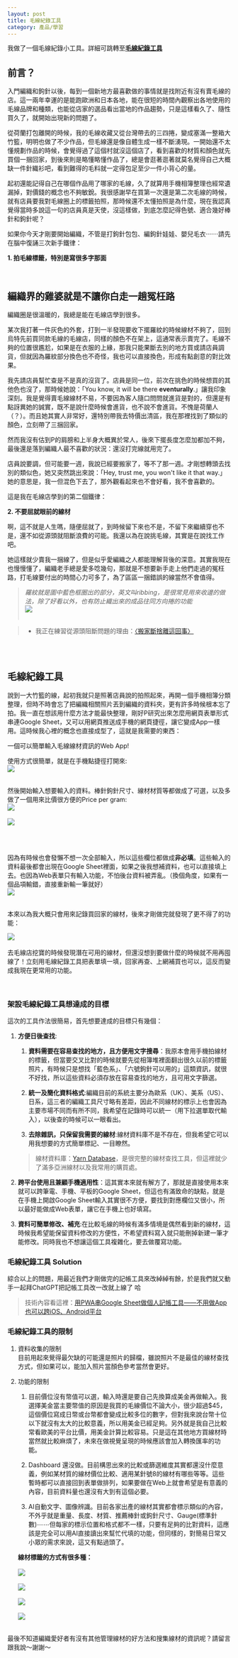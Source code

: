 ```yaml
---
layout: post
title: 毛線紀錄工具
category: 產品/學習
---
```


我做了一個毛線紀錄小工具。詳細可跳轉至[**毛線紀錄工具**](#毛線紀錄工具)

## 前言？

入門編織和鉤針以後，每到一個新地方最喜歡做的事情就是找附近有沒有賣毛線的店。這一兩年幸運的是能跑歐洲和日本各地，能在很短的時間內觀察出各地使用的毛線品牌和種類，也能從店家的選品看出當地的作品趨勢，只是這樣看久了、隨性買久了，就開始出現新的問題了。

從荷蘭打包離開的時候，我的毛線收藏又從台灣帶去的三四捲，變成塞滿一整箱大竹籃，明明也做了不少作品，但毛線還是像自體生成一樣不斷湧現。一開始還不太懂規劃作品的時候，會覺得過了這個村就沒這個店了，看到喜歡的材質和顏色就先買個一捆回家，到後來則是略懂略懂作品了，總是會逛著逛著就莫名覺得自己大概缺一件針織衫吧，看到難得的毛料就一定得包足至少一件小背心的量。

起初還能記得自己在哪個作品用了哪家的毛線，久了就算用手機相簿整理也經常遺漏掉，對價錢的概念也不夠敏銳。我很感謝早在買第一次還是第二次毛線的時候，就有店員要我對毛線圈上的標籤拍照，那時候還不太懂拍照是為什麼，現在我認真覺得當時多說這一句的店員真是天使，沒這樣做，到底怎麼記得色號、適合幾好棒針和鉤針呢？

如果你今天才剛要開始編織，不管是打鉤針包包、編鉤針娃娃、嬰兒毛衣⋯⋯請先在腦中復誦三次新手鐵律：

**1.  拍毛線標籤，特別是寫很多字那面**

<br/>

## 編織界的雞婆就是不讓你白走一趟冤枉路

編織圈是很溫暖的，我總是能在毛線店學到很多。

某次我打著一件灰色的外套，打到一半發現要收下擺羅紋的時候線材不夠了，回到烏特先前買同款毛線的毛線店，同樣的顏色不在架上，這通常表示賣完了。毛線不夠的位置很尷尬，如果是在衣服的上緣，那我只能果斷去別的地方買或請店員調貨，但就因為羅紋部分換色也不奇怪，我也可以直接換色，形成有點創意的對比效果。

我先請店員幫忙查是不是真的沒貨了。店員是同一位，前次在挑色的時候想買的其他色也沒了，那時候她說：「You know, it will be there **eventurally**.」讓我印象深刻。我是覺得賣毛線線材不易，不要因為客人隨口問問就進貨是對的，但還是有點訝異她的誠實，既不是說什麼時候會進貨，也不說不會進貨。不愧是荷蘭人（？）。而且她其實人非常好，還特別帶我去特價出清區，我在那裡找到了類似的顏色，立刻帶了三捆回家。

然而我沒有估到P的肩膀和上半身大概異於常人，後來下擺長度怎麼加都加不夠，最後還是落到編織人最不喜歡的狀況：還沒打完線就用完了。

店員說要調，但可能要一週，我說已經要搬家了，等不了那一週。才剛想轉頭去找別的類似色，她又突然跳出來說：「Hey, trust me, you won't like it that way.」她的意思是，我一但混色下去了，那外觀看起來也不會好看，我不會喜歡的。

這是我在毛線店學到的第二個鐵律：

**2. 不要屈就眼前的線材**

啊，這不就是人生嗎，隨便屈就了，到時候留下來也不是，不留下來繼續穿也不是，還不如從源頭就阻斷浪費的可能。我還以為在說挑毛線，其實是在說找工作吧。

她這樣就少賣我一捆線了，但是似乎愛編織之人都能理解背後的深意。其實我現在也慢慢懂了，編織老手總是愛多唸幾句，那就是不想要新手走上他們走過的冤枉路，打毛線要付出的時間心力可多了，為了區區一捆錯誤的線當然不會值得。


>*羅紋就是圖中藍色框圈出的部分，英文叫ribbing，是很常見用來收邊的做法，除了好看以外，也有防止織出來的成品往同方向捲的功能*<br/>
![](/assets/img/Crochet/ribbing.png)<br/> <br/>


> * 我正在練習從源頭阻斷問題的理由：[〈搬家斷捨離這回事〉](https://tzling.com/2022/07/04/The_way_I_declutter_around_my_apt/)

<br/>
<br/>

## 毛線紀錄工具

說到一大竹籃的線，起初我就只是照著店員說的拍照起來，再開一個手機相簿分類整理，但時不時會忘了把編織相關照片丟到編織的資料夾，更有許多時候根本忘了拍。我一直在想該用什麼方法才能最快整理，剛好P研究出來怎麼用網頁表單形式串連Google Sheet，又可以用網頁推送成手機的網頁捷徑，讓它變成App一樣用。這時候我心裡的概念也直接成型了，這就是我需要的東西：

一個可以簡單輸入毛線線材資訊的Web App!

使用方式很簡單，就是在手機點捷徑打開來:<br/>
![](/assets/img/Crochet/yarn-tracking-app.jpg)<br/> <br/>

然後開始輸入想要輸入的資料。棒針鉤針尺寸、線材材質等都做成了可選，以及多做了一個用來比價很方便的Price per gram: <br/>
![](/assets/img/Crochet/yarn-tracking.jpg)<br/> <br/>
![](/assets/img/Crochet/yarn-tracking2.jpeg)<br/> <br/>

<br/>

因為有時候也會發懶不想一次全部輸入，所以這些欄位都做成**非必填**。這些輸入的資料最後都會出現在Google Sheet裡面，如果之後我想補資料，也可以直接填上去。也因為Web表單只有輸入功能，不怕後台資料被弄亂。（換個角度，如果有一個品項輸錯，直接重新輸一筆就好）<br/>
![](/assets/img/Crochet/yarn-tracking-sheet.jpg)<br/> <br/>

本來以為我大概只會用來記錄買回家的線材，後來才剛做完就發現了更不得了的功能：

![](/assets/img/Crochet/yarn-tracking-practice.jpg)<br/> <br/>
去毛線店挖寶的時候發現潛在可用的線材，但還沒想到要做什麼的時候就不用再囤線了！立刻用毛線紀錄工具把表單填一填，回家再查、上網補買也可以，這反而變成我現在更常用的功能。

<br/>

### 架設毛線紀錄工具想達成的目標

這次的工具作法很簡易，首先想要達成的目標只有幾個：

1. **方便日後查找**:

    1) **資料需要在容易查找的地方，且方便用文字搜尋**：我原本會用手機拍線材的標籤，但當要交叉比對的時候就要先從相簿堆裡面翻出很久以前的標籤照片，有時候只是想找「藍色系」、「六號鉤針可以用的」這類資訊，就很不好找，所以這些資料必須存放在容易查找的地方，且可用文字篩選。

    2) **統一及簡化資料格式**:編織目前的系統主要分為歐系（UK）、美系（US）、日系，這三者的編織工具尺寸略有差距，因此不同線材的標示上也會因為主要市場不同而有所不同，我希望在記錄時可以統一（用下拉選單取代輸入），以後查的時候可以一眼看出。
    
    3) **去除雜訊，只保留我需要的線材**:線材資料庫不是不存在，但我希望它可以用我想要的方式簡單標記、一目瞭然。

    > 線材資料庫：[Yarn Database](https://www.yarndatabase.com/)，是很完整的線材查找工具，但這裡就少了滿多亞洲線材以及我常用的購買處。

3. **跨平台使用且兼顧手機適用性**：這其實本來就有解方了，那就是直接使用本來就可以跨筆電、手機、平板的Google Sheet，但這也有滿致命的缺點，就是在手機上開啟Google Sheet輸入其實很不方便，要找到對應欄位又很小，所以最好能做成Web表單，讓它在手機上也好填寫。

4. **資料可簡單修改、補充**:在比較毛線的時候有滿多情境是偶然看到新的線材，這時候我希望能保留資料修改的方便性，不希望資料寫入就只能刪掉新建一筆才能修改。同時我也不想讓這個工具複雜化，要去做覆寫功能。


### 毛線紀錄工具 Solution

綜合以上的問題，用最近我們才剛做完的記帳工具來改綽綽有餘，於是我們就又動手一起拜ChatGPT把記帳工具改一改就上線了 哈 


> 技術內容看這裡：[用PWA串Google Sheet做個人記帳工具——不用做App也可以跨iOS、Android平台](https://tzling.com/2023/10/30/Expense-Tracker-PWA-spreadsheet-tw/)


### 毛線紀錄工具的限制

1. 資料收集的限制<br/>
目前用起來覺得最欠缺的可能還是照片的歸檔，雖說照片不是最佳的線材查找方式，但如果可以，能加入照片當顏色參考當然會更好。

2.  功能的限制<br/>

    1) 目前價位沒有幣值可以選，輸入時還是要自己先換算成美金再做輸入。我選擇美金當主要幣值的原因是我買的毛線價位不論大小，很少超過$45，這個價位寫成日幣或台幣都會變成比較多位的數字，但對我來說台幣十位以下就沒有太大的比較意義，所以用美金已經足夠。另外就是我自己比較常看歐美的平台比價，用美金計算比較容易。只是這在其他地方買線材時當然就比較麻煩了，未來在做視覺呈現的時候應該會加入轉換匯率的功能。

    2) Dashboard 還沒做。目前構思出來的比較或篩選維度其實都還沒什麼意義，例如某材質的線材價位比較、適用某針號8的線材有哪些等等。這些暫時都可以直接回到表單做排列，如果要做在Web上就會希望是有意義的內容，目前資料量也還沒有大到有這個必要。

    3) AI自動文字、圖像辨識。目前各家出產的線材其實都會標示類似的內容，不外乎就是重量、長度、材質、推薦棒針或鉤針尺寸、Gauge(標準針數)⋯⋯但每家的標示位置和格式都不一樣，只要有足夠的比對資料，這應該是完全可以用AI直接讀出來幫忙代填的功能，但同樣的，對簡易日常又小眾的需求來說，這又有點過頭了。

    **線材標籤的方式有很多種：**<br/><br/>
![](/assets/img/Crochet/label.JPG)<br/> <br/>
![](/assets/img/Crochet/label2.jpeg)<br/> <br/>
![](/assets/img/Crochet/label3.jpeg)<br/> <br/>
![](/assets/img/Crochet/label4.jpeg)<br/> <br/>



最後不知道編織愛好者有沒有其他管理線材的好方法和搜集線材的資訊呢？請留言跟我說～謝謝～


